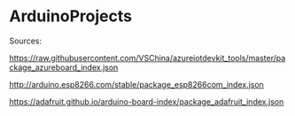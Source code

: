 # ArduinoProjects

Sources:

https://raw.githubusercontent.com/VSChina/azureiotdevkit_tools/master/package_azureboard_index.json

http://arduino.esp8266.com/stable/package_esp8266com_index.json

https://adafruit.github.io/arduino-board-index/package_adafruit_index.json
